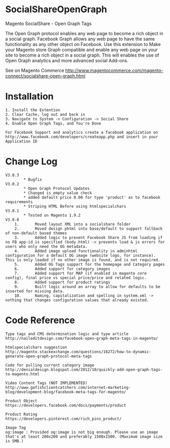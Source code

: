 SocialShareOpenGraph
====================

Magento SocialShare - Open Graph Tags

The Open Graph protocol enables any web page to become a rich object in a social graph. 
Facebook Graph allows any web page to have the same functionality as any other object on Facebook. 
Use this extension to Make your Magento store Graph compatible and enable any web page on your site to become a rich object in a social graph. 
This will enables the use of Open Graph analytics and more advanced social Add-ons.

See on Magento Commerce http://www.magentocommerce.com/magento-connect/socialshare-open-graph.html


Installation 
====================

    1. Install the Extention
    2. Clear Cache, log out and back in
    3. Navigate to System -> Configuration -> Social Share
    4. Enable Open Graph Tags, and You're Done

	For Facebook Support and analytics create a facebook application on http://www.facebook.com/developers/createapp.php and insert in your Application ID
	
Change Log	
====================
	V3.0.3
			* Bugfix
	V3.0.2
			* Open Graph Protocol Updates
			* Changed is_empty value check
			* added default price 0.00 for type 'product' as to facebook requirements
			* Striping HTML Before using htmlspecialchars
	V3.0.1		
			* Tested on Magento 1.9.2
	V3.0.0
		1.       Moved layout XML into a socialshare folder
		2.       Moved design phtml into base/default to support fallback of non-default based themes
		3.       Added logic to prevent Facebook Share JS from loading if no FB app-id is specified (body.html) -> prevents load & js errors for users who only need the OG metadata.
		4.       Added image upload functionality in adminhtml configuration for a default OG image (website logo, for instance). This is only loaded if no other image is found, and is not required.
		5.       Added OG Tags support for the homepage and Category pages
		6.       Added support for category images
		7.       Added support for MAP (if enabled in magento core config), final price vs special price/price and related logic.
		8.       Added support for product ratings
		9.       Built logic around an array to allow for defaults to be inserted for missing data.
		10.      Naming, capitalization and spelling in system.xml -> nothing that changes configuration values that already existed.

	
	
Code Reference  
====================

	Type tags and CMS determination logic and type article
	http://naileditdesign.com/facebook-open-graph-meta-tags-in-magento/
	
	htmlspecialchars suggestion
	http://magento.stackexchange.com/questions/16272/how-to-dynamic-generate-open-graph-protocol-meta-tags
	
	Code for pulling current category image
	http://denialdesign.blogspot.com/2012/10/quickly-add-open-graph-tags-to-magento.html
	
	Video Content Tags (NOT IMPLEMENTED)
	http://www.gofishclientcatchers.com/internet-marketing-blog/development-blog/facebook-meta-tags-for-magento/

	Product Object
	https://developers.facebook.com/docs/payments/product
	
	Product Rating
	https://developers.pinterest.com/rich_pins_product/
	
	Image Tag
	og:image : Provided og:image is not big enough. Please use an image that's at least 200x200 and preferably 1500x1500. (Maximum image size is 5MB.) 
	
	